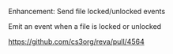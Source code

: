 Enhancement: Send file locked/unlocked events

Emit an event when a file is locked or unlocked

https://github.com/cs3org/reva/pull/4564
